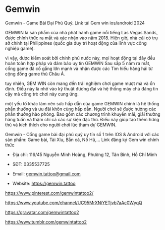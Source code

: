 # Gemwin

Gemwin - Game Bài Đại Phú Quý. Link tải Gem win ios/android 2024

GEMWIN là sản phẩm của nhà phát hành game nổi tiếng Las Vegas Sands, được chính thức ra mắt và xác nhận vào năm 2018. Hiện giờ, nhà cái có trụ sở chính tại Philippines (quốc gia duy trì hoạt động của lĩnh vực công nghiệp game).

vì vậy, được kiểm soát bởi chính phủ nước này, mọi hoạt động tại đây đều hoàn toàn hợp pháp và đảm bảo uy tín GEMWIN Sau sắp 5 năm ra mắt, cổng game đã cố gắng lớn mạnh và nhận được các Tìm hiểu hăng hái từ cộng đồng game thủ Châu Á.

tuy nhiên, GEM WIN còn mang đến trải nghiệm chơi game mượt mà và ổn định. Điều này là nhờ vào kỹ thuật đương đại và hệ thống máy chủ đáng tin cậy mà cổng trò chơi này cung ứng.

một yếu tố khác làm nên sức hấp dẫn của game GEMWIN chính là hệ thống phần thưởng và ưu đãi khôn cùng hấp dẫn. Người chơi sẽ được hưởng các phần thưởng hào phóng. Bao gồm các chương trình khuyến mãi, giải thưởng hàng tuần và thậm chí cả các sự kiện đặc thù. Điều này giúp tạo thêm hứng thú và kích thích cho người chơi lúc tham dự GEMWIN.

Gemwin - Cổng game bài đại phú quý uy tín số 1 trên IOS & Android với các sản phẩm: Game bài, Tài Xỉu, Bắn cá, Nổ Hũ,... Link đăng ký Gem win chính thức

- Địa chỉ: 116/45 Nguyễn Minh Hoàng, Phường 12, Tân Bình, Hồ Chí Minh

- SĐT: 0335537725

- Email: gemwin.tattoo@gmail.com

- Website: https://gemwin.tattoo

https://www.pinterest.com/gemwintattoo2/

https://www.youtube.com/channel/UC95MrXNiYETjvb7aAc0WyqQ

https://gravatar.com/gemwintattoo2

https://www.tumblr.com/gemwintattoo2
